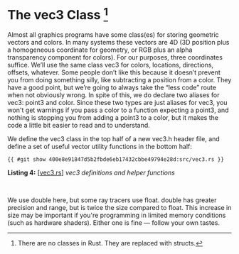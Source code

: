 # The vec3 Class [^3a]

[^3a]: There are no classes in Rust. They are replaced with structs.

Almost all graphics programs have some class(es) for storing geometric vectors and colors. In many systems these vectors are 4D (3D position plus a homogeneous coordinate for geometry, or RGB plus an alpha transparency component for colors). For our purposes, three coordinates suffice. We’ll use the same class vec3 for colors, locations, directions, offsets, whatever. Some people don’t like this because it doesn’t prevent you from doing something silly, like subtracting a position from a color. They have a good point, but we’re going to always take the “less code” route when not obviously wrong. In spite of this, we do declare two aliases for vec3: point3 and color. Since these two types are just aliases for vec3, you won't get warnings if you pass a color to a function expecting a point3, and nothing is stopping you from adding a point3 to a color, but it makes the code a little bit easier to read and to understand.

We define the vec3 class in the top half of a new vec3.h header file, and define a set of useful vector utility functions in the bottom half:

```rust,norun,noplayground
{{ #git show 400e8e91847d5b2fbde6eb17432cbbe49794e28d:src/vec3.rs }}
```

**Listing 4:** [[vec3.rs](TODO)] *vec3 definitions and helper functions*

<br>

We use double here, but some ray tracers use float. double has greater precision and range, but is twice the size compared to float. This increase in size may be important if you're programming in limited memory conditions (such as hardware shaders). Either one is fine — follow your own tastes.

